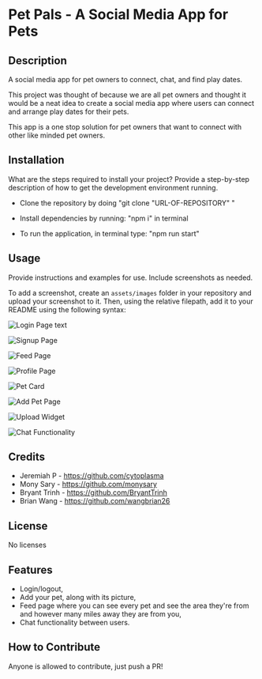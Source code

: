# Pet Pals - A Social Media App for Pets

## Description

A social media app for pet owners to connect, chat, and find play dates.

This project was thought of because we are all pet owners and thought it would be a neat idea to create a social media app where users can connect and arrange play dates for their pets.

This app is a one stop solution for pet owners that want to connect with other like minded pet owners.

## Installation

What are the steps required to install your project? Provide a step-by-step description of how to get the development environment running.

- Clone the repository by doing "git clone "URL-OF-REPOSITORY" "

- Install dependencies by running: "npm i" in terminal

- To run the application, in terminal type: "npm run start"

## Usage

Provide instructions and examples for use. Include screenshots as needed.

To add a screenshot, create an `assets/images` folder in your repository and upload your screenshot to it. Then, using the relative filepath, add it to your README using the following syntax:

![Login Page text](/assets/images/login-page.png)

![Signup Page](/assets/images/signup.png)

![Feed Page](assets/images/feed.png)

![Profile Page](assets/images/profile.png)

![Pet Card](assets/images/petcard.png)

![Add Pet Page](assets/images/addpet.png)

![Upload Widget](assets/images/uploadwidget.png)

![Chat Functionality](assets/images/chatbox.png)


## Credits

- Jeremiah P -  https://github.com/cytoplasma
- Mony Sary -   https://github.com/monysary
- Bryant Trinh - https://github.com/BryantTrinh
- Brian Wang -  https://github.com/wangbrian26

## License

No licenses


## Features

- Login/logout,
- Add your pet, along with its picture,
- Feed page where you can see every pet and see the area they're from and however many miles away they are from you,
- Chat functionality between users.

## How to Contribute

Anyone is allowed to contribute, just push a PR!
